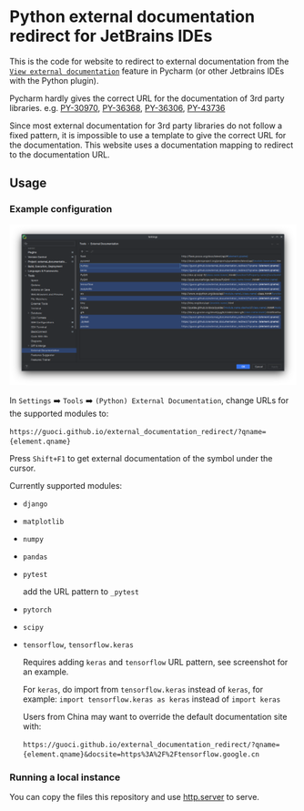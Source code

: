 # Python external documentation redirect for JetBrains IDEs

This is the code for website to redirect to external documentation from the [`View external documentation`](https://www.jetbrains.com/help/pycharm/settings-tools-python-external-documentation.html) feature in Pycharm (or other Jetbrains IDEs with the Python plugin).

Pycharm hardly gives the correct URL for the documentation of 3rd party libraries. e.g. [PY-30970](https://youtrack.jetbrains.com/issue/PY-30970/Cannot-set-up-external-documentation-for-Django-2.0), [PY-36368](https://youtrack.jetbrains.com/issue/PY-36368/Bad-external-documentation-links-to-symbols-imported-directly-from-numpy-module), [PY-36306](https://youtrack.jetbrains.com/issue/PY-36306/Python-external-documentation-not-working-for-numpy), [PY-43736](https://youtrack.jetbrains.com/issue/PY-43736/Python-External-Documentation-Add-more-libraries-and-make-it-default-if-internal-is-missing)

Since most external documentation for 3rd party libraries do not follow a fixed pattern, it is impossible to use a template to give the correct URL for the documentation. This website uses a documentation mapping to redirect to the documentation URL.

## Usage

### Example configuration  
![example configuration](config.png)

In `Settings` :arrow_right: `Tools` :arrow_right: `(Python) External Documentation`, change URLs for the supported modules to:

`https://guoci.github.io/external_documentation_redirect/?qname={element.qname}`

Press `Shift+F1` to get external documentation of the symbol under the cursor.

Currently supported modules:
- `django`
- `matplotlib`
- `numpy`
- `pandas`
- `pytest`

  add the URL pattern to `_pytest`
- `pytorch`
- `scipy`
- `tensorflow`, `tensorflow.keras`
  
  Requires adding `keras` and `tensorflow` URL pattern, see screenshot for an example.

  For `keras`, do import from `tensorflow.keras` instead of `keras`, for example:
  `import tensorflow.keras as keras`
  instead of 
  `import keras`
  
  Users from China may want to override the default documentation site with:

  `https://guoci.github.io/external_documentation_redirect/?qname={element.qname}&docsite=https%3A%2F%2Ftensorflow.google.cn`



### Running a local instance
You can copy the files this repository and use [http.server](https://docs.python.org/3/library/http.server.html) to serve.
